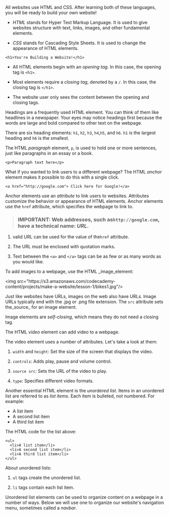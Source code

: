 All websites use HTML and CSS. After learning both of these languages, you will be ready to build your own website!

* _HTML_ stands for Hyper Text Markup Language. It is used to give websites structure with text, links, images, and other fundamental elements.

* _CSS_ stands for Cascading Style Sheets. It is used to change the appearance of HTML elements.


```
<h1>You're Building a Website!</h1>
```

* All HTML elements begin with an _opening tag_. In this case, the opening tag is `<h1>`.

* Most elements require a _closing tag_, denoted by a `/`. In this case, the closing tag is `</h1>`.

* The website user only sees the content between the opening and closing tags.


Headings are a frequently used HTML element. You can think of them like headlines in a newspaper. Your eyes may notice headings first because the words are large and bold compared to other text on the webpage.

There are six heading elements: `h1`, `h2`, `h3`, `h4`,`h5`, and `h6`. `h1` is the largest heading and `h6` is the smallest.

The HTML _paragraph_ element, `p`, is used to hold one or more sentences, just like paragraphs in an essay or a book.

```
<p>Paragraph text here</p>
```

What if you wanted to link users to a different webpage? The HTML _anchor_ element makes it possible to do this with a single click.

`<a href="http://google.com"> Click here for Google!</a>`

Anchor elements use an _attribute_ to link users to websites. Attributes customize the behavior or appearance of HTML elements. Anchor elements use the `href` attribute, which specifies the webpage to link to.

> ### **IMPORTANT**: Web addresses, such as`http://google.com`, have a technical name: _URL_.

1. valid URL can be used for the value of the`href` attribute.

2. The URL must be enclosed with quotation marks.

3. Text between the `<a>` and `</a>` tags can be as few or as many words as you would like.


To add images to a webpage, use the HTML \_image\_element:

&lt;img src="https:\/\/s3.amazonaws.com\/codecademy-content\/projects\/make-a-website\/lesson-1\/bikes1.jpg"\/&gt;

Just like websites have URLs, images on the web also have URLs. Image URLs typically end with the .jpg or .png file extension. The `src` attribute sets the_source_ for an image element.

Image elements are _self-closing_, which means they do not need a closing tag.

The HTML _video_ element can add video to a webpage.

The video element uses a number of attributes. Let's take a look at them:

1. `width` and `height`: Set the size of the screen that displays the video.

2. `controls`: Adds play, pause and volume control.

3. `source src`: Sets the URL of the video to play.

4. `type`: Specifies different video formats.


Another essential HTML element is the _unordered list_. Items in an unordered list are referred to as _list items_. Each item is bulleted, not numbered. For example:

* A list item
* A second list item
* A third list item

The HTML code for the list above:

```
<ul>
  <li>A list item</li>
  <li>A second list item</li>
  <li>A third list item</li>
</ul>
```

About unordered lists:

1. `ul` tags create the unordered list.

1. `li` tags contain each list item.

Unordered list elements can be used to organize content on a webpage in a number of ways. Below we will use one to organize our website's navigation menu, sometimes called a _navbar_.

